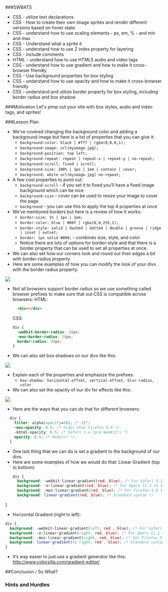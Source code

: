 ###SWBATS
+ CSS - utilize text declarations
+ CSS - How to create their own image sprites and render different versions based on hover state.
+ CSS - understand how to use scaling elements - px, em, % - and min and max
+ CSS - Understand what a sprite it
+ CSS - understand how to use Z index property for layering
+ CSS - include comments
+ HTML - understand how to use HTML5 audio and video tags
+ CSS - understand how to use gradient and how to make it cross-browser friendly
+ CSS - Use background properties for box styling
+ CSS - understand how to use opacity and how to make it cross-browser friendly
+ CSS - understand and utilize border property for box styling, including border radius and box shadow

###Motivation
Let's pimp out your site with box styles, audio and video tags, and sprites! 

###Lesson Plan
+ We’ve covered changing the background color and adding a background image but here is a list of properties that you can give it:
  + `background-color: black | #fff | rgba(0,0,0,1);`
  + `background-image: url(myimage.jpg);`
  + `background-position: top left;`
  + `background-repeat: repeat | repeat-x | repeat-y | no-repeat;`
  + `background-scroll: fixed | scroll;`
  + `background-size: 100% | 1px | 1em | contain | cover;`
  + `background: white url(myimage.jpg) no-repeat;`
+ A few cool properties to point out:
  + `background-scroll` - if you set it to fixed you’ll have a fixed image background which can be nice
  + `background-size` - cover can be used to resize your image to cover the page
  + `background` - you can use this to apply the top 4 properties at once
+ We’ve mentioned borders but here is a review of how it works:
  + `border-size: 1% | 1px | 1em;`
  + `border-color: blue | #00f | rgba(0,0,255,1);`
  + `border-style: solid | dashed | dotted | double | groove | ridge | inset | outset;`
  + `border: 1px solid #000;` - combines size, style, and color
  + Notice there are lots of options for border-style and that there is a border property that can be used to set all properties at once.
+ We can also set how our corners look and round out their edges a bit with border-radius property.
+ Here are some examples of how you can modify the look of your divs with the border radius property:

<img src= "https://s3.amazonaws.com/after-school-assets/css-selector3.png">

+ Not all browsers support border radius so we use something called browser prefixes to make sure that out CSS is compatible across browsers:
  HTML:
  ```html
    <div></div>
  ```
  CSS:
  ```css
  div {
    -webkit-border-radius: 20px;
    -moz-border-radius: 20px;
    border-radius: 20px;
  }
  ```
+ We can also set box shadows on our divs like this:

<img src="https://s3.amazonaws.com/after-school-assets/css-selector4.png">

+ Explain each of the properties and emphasize the prefixes.
  + `box-shadow: horizontal-offset, vertical-offset, blur-radius, color`
+ We can also set the opacity of our div for effects like this:

<img src="https://s3.amazonaws.com/after-school-assets/css-selector5.png">

+ Here are the ways that you can do that for different browsers:
```css
  div {
    filter: alpha(opacity=50); /* IE*/
    -moz-opacity: 0.5; /* Older than Firefox 0.9 */
    -khtml-opacity: 0.5; /* Safari 1.x (pre WebKit!) */
    opacity: 0.5; /* Modern! */
  }
```
+ One last thing that we can do is set a gradient to the background of our divs. 
+ Here are some examples of how we would do that:
  Linear Gradient (top to bottom):
  ```css
  div {
    background: -webkit-linear-gradient(red, blue); /* For Safari 5.1 to 6.0 */
    background: -o-linear-gradient(red, blue); /* For Opera 11.1 to 12.0 */
    background: -moz-linear-gradient(red, blue); /* For Firefox 3.6 to 15 */
    background: linear-gradient(red, blue); /* Standard syntax */
}

  + Horizontal Gradient (right to left):
  ```css
  div {
    background: -webkit-linear-gradient(left, red , blue); /* For Safari 5.1 to 6.0 */
    background: -o-linear-gradient(right, red, blue); /* For Opera 11.1 to 12.0 */
    background: -moz-linear-gradient(right, red, blue); /* For Firefox 3.6 to 15 */
    background: linear-gradient(to right, red , blue); /* Standard syntax */
  }
  ```
+ It’s way easier to just use a gradient generator like this: http://www.colorzilla.com/gradient-editor/ 


##Conclusion / So What?

### Hints and Hurdles